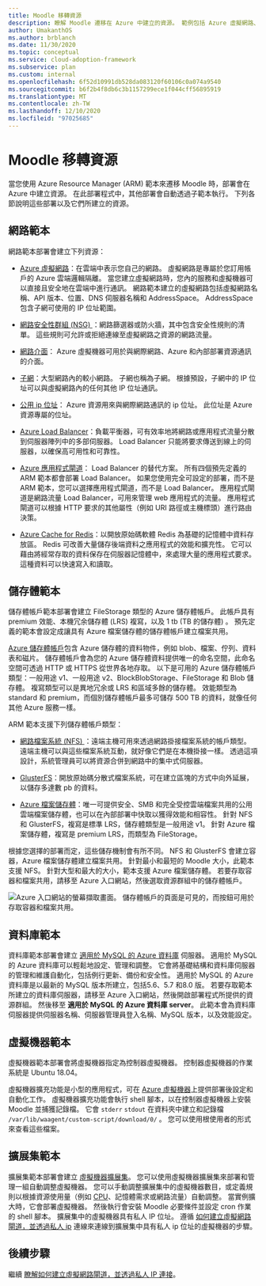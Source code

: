 ```yaml
---
title: Moodle 移轉資源
description: 瞭解 Moodle 遷移在 Azure 中建立的資源。 範例包括 Azure 虛擬網路、網路安全性群組和子網。
author: UmakanthOS
ms.author: brblanch
ms.date: 11/30/2020
ms.topic: conceptual
ms.service: cloud-adoption-framework
ms.subservice: plan
ms.custom: internal
ms.openlocfilehash: 6f52d10991db528da083120f60106c0a074a9540
ms.sourcegitcommit: b6f2b4f8db6c3b1157299ece1f044cff56895919
ms.translationtype: MT
ms.contentlocale: zh-TW
ms.lasthandoff: 12/10/2020
ms.locfileid: "97025685"
---
```

# <a name="moodle-migration-resources"></a>Moodle 移轉資源

當您使用 Azure Resource Manager (ARM) 範本來遷移 Moodle 時，部署會在 Azure 中建立資源。 在此部署程式中，其他部署會自動透過子範本執行。 下列各節說明這些部署以及它們所建立的資源。

## <a name="network-template"></a>網路範本

網路範本部署會建立下列資源：

- [Azure 虛擬網路](/azure/virtual-network/virtual-networks-overview)：在雲端中表示您自己的網路。 虛擬網路是專屬於您訂用帳戶的 Azure 雲端邏輯隔離。 當您建立虛擬網路時，您內的服務和虛擬機器可以直接且安全地在雲端中進行通訊。 網路範本建立的虛擬網路包括虛擬網路名稱、API 版本、位置、DNS 伺服器名稱和 AddressSpace。 AddressSpace 包含子網可使用的 IP 位址範圍。

- [網路安全性群組 (NSG) ](/azure/virtual-network/network-security-groups-overview)：網路篩選器或防火牆，其中包含安全性規則的清單。 這些規則可允許或拒絕連線至虛擬網路之資源的網路流量。

- [網路介面](/azure/virtual-network/virtual-network-network-interface)： Azure 虛擬機器可用於與網際網路、Azure 和內部部署資源通訊的介面。

- [子網](/azure/virtual-network/virtual-network-manage-subnet)：大型網路內的較小網路。 子網也稱為子網。 根據預設，子網中的 IP 位址可以與虛擬網路內的任何其他 IP 位址通訊。

- [公用 ip 位址](/azure/virtual-network/public-ip-addresses#:~:text=Public%20IP%20addresses%20enable%20Azure,IP%20assigned%20can%20communicate%20outbound)： Azure 資源用來與網際網路通訊的 ip 位址。 此位址是 Azure 資源專屬的位址。

- [Azure Load Balancer](/azure/virtual-machines/windows/tutorial-load-balancer#:~:text=An%20Azure%20load%20balancer%20is,traffic%20to%20an%20operational%20VM)：負載平衡器，可有效率地將網路或應用程式流量分散到伺服器陣列中的多部伺服器。 Load Balancer 只能將要求傳送到線上的伺服器，以確保高可用性和可靠性。

- [Azure 應用程式閘道](/azure/application-gateway/overview)： Load Balancer 的替代方案。 所有四個預先定義的 ARM 範本都會部署 Load Balancer。 如果您使用完全可設定的部署，而不是 ARM 範本，您可以選擇應用程式閘道，而不是 Load Balancer。 應用程式閘道是網路流量 Load Balancer，可用來管理 web 應用程式的流量。 應用程式閘道可以根據 HTTP 要求的其他屬性（例如 URI 路徑或主機標頭）進行路由決策。

- [Azure Cache for Redis](/azure/azure-cache-for-redis/cache-overview)：以開放原始碼軟體 Redis 為基礎的記憶體中資料存放區。 Redis 可改善大量儲存後端資料之應用程式的效能和擴充性。 它可以藉由將經常存取的資料保存在伺服器記憶體中，來處理大量的應用程式要求。 這種資料可以快速寫入和讀取。

## <a name="storage-template"></a>儲存體範本

儲存體帳戶範本部署會建立 FileStorage 類型的 Azure 儲存體帳戶。 此帳戶具有 premium 效能、本機冗余儲存體 (LRS) 複寫，以及 1 tb (TB 的儲存體) 。 預先定義的範本會設定成讓具有 Azure 檔案儲存體的儲存體帳戶建立檔案共用。

[Azure 儲存體帳戶](/azure/storage/common/storage-account-overview)包含 Azure 儲存體的資料物件，例如 blob、檔案、佇列、資料表和磁片。 儲存體帳戶會為您的 Azure 儲存體資料提供唯一的命名空間，此命名空間可透過 HTTP 或 HTTPS 從世界各地存取。 以下是可用的 Azure 儲存體帳戶類型：一般用途 v1、一般用途 v2、BlockBlobStorage、FileStorage 和 Blob 儲存體。 複寫類型可以是異地冗余或 LRS 和區域多餘的儲存體。 效能類型為 standard 和 premium，而個別儲存體帳戶最多可儲存 500 TB 的資料，就像任何其他 Azure 服務一樣。

ARM 範本支援下列儲存體帳戶類型：

- [網路檔案系統 (NFS) ](/windows-server/storage/nfs/nfs-overview)：遠端主機可用來透過網路掛接檔案系統的帳戶類型。 遠端主機可以與這些檔案系統互動，就好像它們是在本機掛接一樣。 透過這項設計，系統管理員可以將資源合併到網路中的集中式伺服器。

- [GlusterFS](/azure/virtual-machines/workloads/sap/high-availability-guide-rhel-glusterfs)：開放原始碼分散式檔案系統，可在建立區塊的方式中向外延展，以儲存多達數 pb 的資料。

- [Azure 檔案儲存體](/azure/storage/files/storage-files-introduction)：唯一可提供安全、SMB 和完全受控雲端檔案共用的公用雲端檔案儲存體，也可以在內部部署中快取以獲得效能和相容性。 針對 NFS 和 GlusterFS，複寫是標準 LRS，儲存體類型是一般用途 v1。 針對 Azure 檔案儲存體，複寫是 premium LRS，而類型為 FileStorage。

根據您選擇的部署而定，這些儲存機制會有所不同。 NFS 和 GlusterFS 會建立容器，Azure 檔案儲存體建立檔案共用。 針對最小和最短的 Moodle 大小，此範本支援 NFS。 針對大型和最大的大小，範本支援 Azure 檔案儲存體。 若要存取容器和檔案共用，請移至 Azure 入口網站，然後選取資源群組中的儲存體帳戶。

![Azure 入口網站的螢幕擷取畫面。 儲存體帳戶的頁面是可見的，而按鈕可用於存取容器和檔案共用。](./images/storage-account.png)

## <a name="database-template"></a> 資料庫範本

資料庫範本部署會建立 [適用於 MySQL 的 Azure 資料庫](/azure/mysql/) 伺服器。 適用於 MySQL 的 Azure 資料庫可以輕鬆地設定、管理和調整。 它會將基礎結構和資料庫伺服器的管理和維護自動化，包括例行更新、備份和安全性。 適用於 MySQL 的 Azure 資料庫是以最新的 MySQL 版本所建立，包括5.6、5.7 和8.0 版。 若要存取範本所建立的資料庫伺服器，請移至 Azure 入口網站，然後開啟部署程式所提供的資源群組。 然後移至 **適用於 MySQL 的 Azure 資料庫 server**。 此範本會為資料庫伺服器提供伺服器名稱、伺服器管理員登入名稱、MySQL 版本，以及效能設定。

## <a name="virtual-machine-template"></a>虛擬機器範本

虛擬機器範本部署會將虛擬機器指定為控制器虛擬機器。 控制器虛擬機器的作業系統是 Ubuntu 18.04。

虛擬機器擴充功能是小型的應用程式，可在 [Azure 虛擬機器](/azure/virtual-machines/extensions/overview)上提供部署後設定和自動化工作。 虛擬機器擴充功能會執行 shell 腳本，以在控制器虛擬機器上安裝 Moodle 並捕獲記錄檔。 它會 `stderr` `stdout` 在資料夾中建立和記錄檔 `/var/lib/waagent/custom-script/download/0/` 。 您可以使用根使用者的形式來查看這些檔案。

## <a name="scale-set-template"></a>擴展集範本

擴展集範本部署會建立 [虛擬機器擴展集](/azure/virtual-machine-scale-sets/overview)。 您可以使用虛擬機器擴展集來部署和管理一組自動調整虛擬機器。 您可以手動調整擴展集中的虛擬機器數目，或定義規則以根據資源使用量（例如 [CPU](/visualstudio/profiling/average-cpu-utilization)、記憶體需求或網路流量）自動調整。 當實例擴大時，它會部署虛擬機器。 然後執行會安裝 Moodle 必要條件並設定 cron 作業的 shell 腳本。 擴展集中的虛擬機器具有私人 IP 位址。 遵循 [如何建立虛擬網路閘道，並透過私人 ip](./vpn-gateway.md) 連線來連線到擴展集中具有私人 ip 位址的虛擬機器的步驟。

## <a name="next-steps"></a>後續步驟

繼續 [瞭解如何建立虛擬網路閘道，並透過私人 IP 連接](./vpn-gateway.md)。
